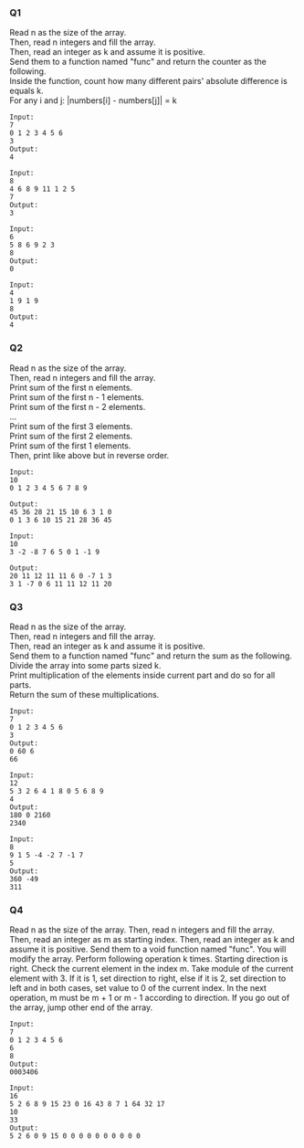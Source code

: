 ### Q1
Read n as the size of the array.  
Then, read n integers and fill the array.  
Then, read an integer as k and assume it is positive.  
Send them to a function named "func" and return the counter as the following.  
Inside the function, count how many different pairs' absolute difference is equals k.  
For any i and j: |numbers[i] - numbers[j]| = k  

	Input:
	7
	0 1 2 3 4 5 6
	3
	Output:
	4

	Input:
	8
	4 6 8 9 11 1 2 5
	7
	Output:
	3

	Input:
	6
	5 8 6 9 2 3
	8
	Output:
	0

	Input:
	4
	1 9 1 9
	8
	Output:
	4

### Q2
Read n as the size of the array.  
Then, read n integers and fill the array.  
Print sum of the first n elements.  
Print sum of the first n - 1 elements.  
Print sum of the first n - 2 elements.  
	...  
Print sum of the first 3 elements.  
Print sum of the first 2 elements.  
Print sum of the first 1 elements.  
Then, print like above but in reverse order.  

	Input:
	10
	0 1 2 3 4 5 6 7 8 9

	Output:
	45 36 28 21 15 10 6 3 1 0
	0 1 3 6 10 15 21 28 36 45

	Input:
	10
	3 -2 -8 7 6 5 0 1 -1 9

	Output:
	20 11 12 11 11 6 0 -7 1 3
	3 1 -7 0 6 11 11 12 11 20

### Q3
Read n as the size of the array.  
Then, read n integers and fill the array.  
Then, read an integer as k and assume it is positive.  
Send them to a function named "func" and return the sum as the following.  
Divide the array into some parts sized k.  
Print multiplication of the elements inside current part and do so for all parts.  
Return the sum of these multiplications.  

	Input:
	7
	0 1 2 3 4 5 6
	3
	Output:
	0 60 6
	66

	Input:
	12
	5 3 2 6 4 1 8 0 5 6 8 9
	4
	Output:
	180 0 2160
	2340

	Input:
	8
	9 1 5 -4 -2 7 -1 7
	5
	Output:
	360 -49 
	311

### Q4
Read n as the size of the array.
Then, read n integers and fill the array.
Then, read an integer as m as starting index.
Then, read an integer as k and assume it is positive.
Send them to a void function named "func".
You will modify the array.
Perform following operation k times.
Starting direction is right.
Check the current element in the index m.
Take module of the current element with 3.
If it is 1, set direction to right, else if it is 2, set direction to left and in both cases, set value to 0 of the current index.
In the next operation, m must be m + 1 or m - 1 according to direction.
If you go out of the array, jump other end of the array.

	Input:
	7
	0 1 2 3 4 5 6
	6
	8
	Output:
	0003406

	Input:
	16
	5 2 6 8 9 15 23 0 16 43 8 7 1 64 32 17
	10
	33
	Output:
	5 2 6 0 9 15 0 0 0 0 0 0 0 0 0 0 
